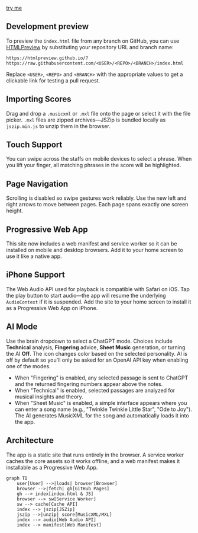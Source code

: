 [try me](http://www.bryandebourbon.com/eMusicReader/)

## Development preview

To preview the `index.html` file from any branch on GitHub, you can use
[HTMLPreview](https://htmlpreview.github.io/) by substituting your repository
URL and branch name:

```
https://htmlpreview.github.io/?https://raw.githubusercontent.com/<USER>/<REPO>/<BRANCH>/index.html
```

Replace `<USER>`, `<REPO>` and `<BRANCH>` with the appropriate values to get a
clickable link for testing a pull request.

## Importing Scores

Drag and drop a `.musicxml` or `.mxl` file onto the page or select it with the
file picker. `.mxl` files are zipped archives—JSZip is bundled locally as
`jszip.min.js` to unzip them in the browser.

## Touch Support

You can swipe across the staffs on mobile devices to select a phrase. When you lift your finger, all matching phrases in the score will be highlighted.


## Page Navigation

Scrolling is disabled so swipe gestures work reliably. Use the new left and right arrows to move between pages. Each page spans exactly one screen height.

## Progressive Web App

This site now includes a web manifest and service worker so it can be installed on mobile and desktop browsers. Add it to your home screen to use it like a native app.

## iPhone Support

The Web Audio API used for playback is compatible with Safari on iOS. Tap the play button to start audio—the app will resume the underlying `AudioContext` if it is suspended. Add the site to your home screen to install it as a Progressive Web App on iPhone.

## AI Mode

Use the brain dropdown to select a ChatGPT mode. Choices include **Technical** analysis, **Fingering** advice, **Sheet Music** generation, or turning the AI **Off**. The icon changes color based on the selected personality. AI is off by default so you'll only be asked for an OpenAI API key when enabling one of the modes.

- When "Fingering" is enabled, any selected passage is sent to ChatGPT and the returned fingering numbers appear above the notes.
- When "Technical" is enabled, selected passages are analyzed for musical insights and theory.
- When "Sheet Music" is enabled, a simple interface appears where you can enter a song name (e.g., "Twinkle Twinkle Little Star", "Ode to Joy"). The AI generates MusicXML for the song and automatically loads it into the app.

## Architecture

The app is a static site that runs entirely in the browser. A service worker caches
the core assets so it works offline, and a web manifest makes it installable as a
Progressive Web App.

```mermaid
graph TD
    user[User] -->|loads| browser[Browser]
    browser -->|fetch| gh[GitHub Pages]
    gh --> index[index.html & JS]
    browser --> sw[Service Worker]
    sw --> cache[Cache API]
    index --> jszip[JSZip]
    jszip -->|unzip| score[MusicXML/MXL]
    index --> audio[Web Audio API]
    index --> manifest[Web Manifest]
```
